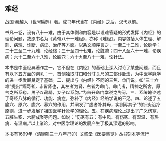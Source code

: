 ## 难经

战国·秦越人（世号扁鹊）著。成书年代当在《内经》之后，汉代以前。

书凡一卷，设有八十一难，由于其体例和内容是以设难答疑的形式发挥《内经》的理论问题，故原书名为《黄帝八十一难经》，亦称《难经》。内容包括人体生理、解剖、病理、诊断、病证、治疗等方面。以条文顺序言之，一至二十二难，论脉学；二十三至二十九难，论经络；三十至四十七难，论脏腑；四十八至六十一难，论疾病；六十二至六十八难，论腧穴；六十九至八十一难，论针法。

本书是中医经典著作之一。它不但在《内经》的基础上深入讨论了某些问题，而且有以下五方面的创见：一、首创独取寸口和分寸关尺的三部诊脉法，为中医学脉学的进一步发展奠定了基础。二、提出与《内经》不同的三焦、命门说。如“三十六难”提出“肾两者，非皆肾也，其左者为肾，右者为命门。命门者，精神之所舍，原气之所系也。男子以藏精，女子以系胞。”为首开命门学说之先河。三、系统地论述了奇经八脉的循行、功能、病症，弥补了《内经》经络学说的不足。四、论述了五腧穴、原穴、腧穴、募穴的作用，并阐发了“虚者补其母，实则泻其子”的针灸治疗原则，进一步发展了祖国医学针灸学的理论。五、在疾病理论上提出了广义伤寒、五脏生积、六腑成聚等问题。如说：“伤寒有五：有中风、有伤寒、有湿温、有热病、有温病。”以上诸论，对中医学理论的发展产生了极其深远的影响。

本书有1699年（清康熙三十八年己卯）文盛堂《医要集览》丛书刻本等流行

